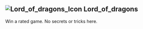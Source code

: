 ## ![Lord_of_dragons_Icon](https://raw.githubusercontent.com/1IlIl/wikidata/main/achievement_icons/Lord_of_dragons.png) Lord_of_dragons





Win a rated game. No secrets or tricks here.

